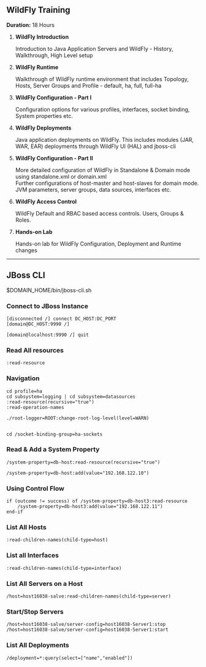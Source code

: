 WildFly Training
---

**Duration:** 18 Hours

1. **WildFly Introduction**
   
    Introduction to Java Application Servers and WildFly - History, Walkthrough, High Level setup

2. **WildFly Runtime**

    Walkthrough of WildFly runtime environment that includes Topology, Hosts, Server Groups and Profile - default, ha, full, full-ha

3. **WildFly Configuration - Part I**

    Configuration options for various profiles, interfaces, socket binding, System properties etc.

4. **WildFly Deployments**

    Java application deployments on WildFly. This includes modules (JAR, WAR, EAR) deployments through WildFly UI (HAL) and jboss-cli

5. **WildFly Configuration - Part II**

    More detailed configuration of WildFly in Standalone & Domain mode using standalone.xml or domain.xml  
    Further configurations of host-master and host-slaves for domain mode. JVM parameters, server groups, data sources, interfaces etc.


6. **WildFly Access Control**

    WildFly Default and RBAC based access controls. Users, Groups & Roles.

7. **Hands-on Lab**

    Hands-on lab for WildFly Configuration, Deployment and Runtime changes


---
  
JBoss CLI
---
$DOMAIN_HOME/bin/jboss-cli.sh

### Connect to JBoss Instance

    [disconnected /] connect DC_HOST:DC_PORT
    [domain@DC_HOST:9990 /]

    [domain@localhost:9990 /] quit


### Read All resources

    :read-resource


### Navigation

    cd profile=ha
    cd subsystem=logging | cd subsystem=datasources
    :read-resource(recursive="true")
    :read-operation-names

    ./root-logger=ROOT:change-root-log-level(level=WARN)


    cd /socket-binding-group=ha-sockets



### Read & Add a System Property

    /system-property=db-host:read-resource(recursive="true")

    /system-property=db-host:add(value="192.168.122.10")


### Using Control Flow

    if (outcome != success) of /system-property=db-host3:read-resource
        /system-property=db-host3:add(value="192.168.122.11")
    end-if


### List All Hosts

    :read-children-names(child-type=host)

### List all Interfaces    
    :read-children-names(child-type=interface)


### List All Servers on a Host

    /host=host16038-salve:read-children-names(child-type=server)  



### Start/Stop Servers

    /host=host16038-salve/server-config=host16038-Server1:stop
    /host=host16038-salve/server-config=host16038-Server1:start


### List All Deployments

    /deployment=*:query(select=["name","enabled"])
